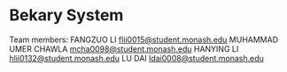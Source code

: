 # Bekary System

Team members:
FANGZUO LI     flii0015@student.monash.edu
MUHAMMAD UMER CHAWLA     mcha0098@student.monash.edu
HANYING LI     hlii0132@student.monash.edu
LU DAI     ldai0008@student.monash.edu
